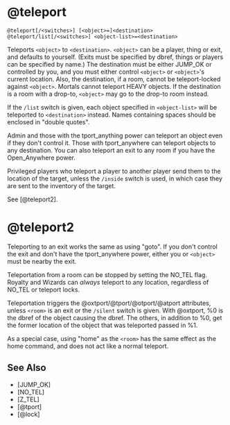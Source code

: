 # @teleport
`@teleport[/<switches>] [<object>=]<destination>`
`@teleport/list[/<switches>] <object-list>=<destination>`

Teleports `<object>` to `<destination>`. `<object>` can be a player, thing or exit, and defaults to yourself. (Exits must be specified by dbref, things or players can be specified by name.) The destination must be either JUMP_OK or controlled by you, and you must either control `<object>` or `<object>`'s current location. Also, the destination, if a room, cannot be teleport-locked against `<object>`. Mortals cannot teleport HEAVY objects. If the destination is a room with a drop-to, `<object>` may go to the drop-to room instead.

If the `/list` switch is given, each object specified in `<object-list>` will be teleported to `<destination>` instead. Names containing spaces should be enclosed in "double quotes".

Admin and those with the tport_anything power can teleport an object even if they don't control it. Those with tport_anywhere can teleport objects to any destination. You can also teleport an exit to any room if you have the Open_Anywhere power.

Privileged players who teleport a player to another player send them to the location of the target, unless the `/inside` switch is used, in which case they are sent to the inventory of the target.

See [@teleport2].
# @teleport2
Teleporting to an exit works the same as using "goto". If you don't control the exit and don't have the tport_anywhere power, either you or `<object>` must be nearby the exit.

Teleportation from a room can be stopped by setting the NO_TEL flag. Royalty and Wizards can _always_ teleport to any location, regardless of NO_TEL or teleport locks.

Teleportation triggers the @oxtport/@tport/@otport/@atport attributes, unless `<room>` is an exit or the `/silent` switch is given. With @oxtport, %0 is the dbref of the object causing the dbref. The others, in addition to %0, get the former location of the object that was teleported passed in %1.

As a special case, using "home" as the `<room>` has the same effect as the home command, and does not act like a normal teleport.


## See Also
- [JUMP_OK]
- [NO_TEL]
- [Z_TEL]
- [@tport]
- [@lock]

